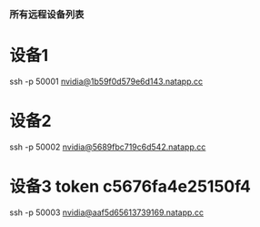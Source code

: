 ### 所有远程设备列表


# 设备1
ssh -p 50001 nvidia@1b59f0d579e6d143.natapp.cc   

# 设备2
ssh -p 50002 nvidia@5689fbc719c6d542.natapp.cc

# 设备3 token c5676fa4e25150f4
ssh -p 50003 nvidia@aaf5d65613739169.natapp.cc